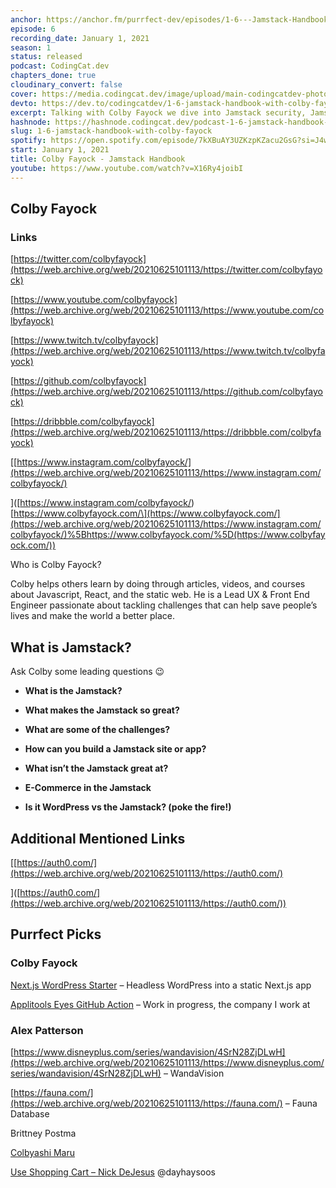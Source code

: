 ```yaml
---
anchor: https://anchor.fm/purrfect-dev/episodes/1-6---Jamstack-Handbook-with-Colby-Fayock-epf9of
episode: 6
recording_date: January 1, 2021
season: 1
status: released
podcast: CodingCat.dev
chapters_done: true
cloudinary_convert: false
cover: https://media.codingcat.dev/image/upload/main-codingcatdev-photo/ctlp32ingzwqf8fccao9.png
devto: https://dev.to/codingcatdev/1-6-jamstack-handbook-with-colby-fayock-h18
excerpt: Talking with Colby Fayock we dive into Jamstack security, Jamstack ecommerce, and much more!
hashnode: https://hashnode.codingcat.dev/podcast-1-6-jamstack-handbook-with-colby-fayock
slug: 1-6-jamstack-handbook-with-colby-fayock
spotify: https://open.spotify.com/episode/7kXBuAY3UZKzpKZacu2GsG?si=J4wTLTfBSNmtkjH5AdUBBQ
start: January 1, 2021
title: Colby Fayock - Jamstack Handbook
youtube: https://www.youtube.com/watch?v=X16Ry4joibI
---
```

## Colby Fayock

### Links

[https://twitter.com/colbyfayock](https://web.archive.org/web/20210625101113/https://twitter.com/colbyfayock)

[https://www.youtube.com/colbyfayock](https://web.archive.org/web/20210625101113/https://www.youtube.com/colbyfayock)

[https://www.twitch.tv/colbyfayock](https://web.archive.org/web/20210625101113/https://www.twitch.tv/colbyfayock)

[https://github.com/colbyfayock](https://web.archive.org/web/20210625101113/https://github.com/colbyfayock)

[https://dribbble.com/colbyfayock](https://web.archive.org/web/20210625101113/https://dribbble.com/colbyfayock)

\[[https://www.instagram.com/colbyfayock/](https://web.archive.org/web/20210625101113/https://www.instagram.com/colbyfayock/)

\]([https://www.instagram.com/colbyfayock/)\[https://www.colbyfayock.com/\](https://www.colbyfayock.com/](https://web.archive.org/web/20210625101113/https://www.instagram.com/colbyfayock/)%5Bhttps://www.colbyfayock.com/%5D(https://www.colbyfayock.com/))

Who is Colby Fayock?

Colby helps others learn by doing through articles, videos, and courses about Javascript, React, and the static web. He is a Lead UX & Front End Engineer passionate about tackling challenges that can help save people’s lives and make the world a better place.

## What is Jamstack?

Ask Colby some leading questions 😉

*   **What is the Jamstack?**

*   **What makes the Jamstack so great?**

*   **What are some of the challenges?**

*   **How can you build a Jamstack site or app?**

*   **What isn’t the Jamstack great at?**

*   **E-Commerce in the Jamstack**

*   **Is it WordPress vs the Jamstack? (poke the fire!)**

## Additional Mentioned Links

\[[https://auth0.com/](https://web.archive.org/web/20210625101113/https://auth0.com/)

\]([https://auth0.com/](https://web.archive.org/web/20210625101113/https://auth0.com/))

## Purrfect Picks

### Colby Fayock

[Next.js WordPress Starter](https://web.archive.org/web/20210625101113/https://github.com/colbyfayock/next-wordpress-starter) – Headless WordPress into a static Next.js app

[Applitools Eyes GitHub Action](https://web.archive.org/web/20210625101113/https://github.com/colbyfayock/applitools-eyes-action) – Work in progress, the company I work at

### Alex Patterson

[https://www.disneyplus.com/series/wandavision/4SrN28ZjDLwH](https://web.archive.org/web/20210625101113/https://www.disneyplus.com/series/wandavision/4SrN28ZjDLwH) – WandaVision

[https://fauna.com/](https://web.archive.org/web/20210625101113/https://fauna.com/) – Fauna Database

Brittney Postma

[Colbyashi Maru](https://web.archive.org/web/20210625101113/https://www.twitch.tv/colbyfayock)

[Use Shopping Cart – Nick DeJesus](https://web.archive.org/web/20210625101113/https://useshoppingcart.com/) @dayhaysoos